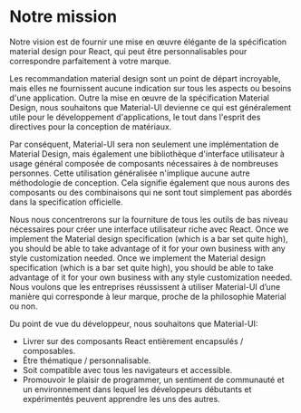# Notre mission

<p class="description">Notre vision est de fournir une mise en œuvre élégante de la spécification material design pour React, qui peut être personnalisables pour correspondre parfaitement à votre marque.</p>

Les recommandation material design sont un point de départ incroyable, mais elles ne fournissent aucune indication sur tous les aspects ou besoins d'une application. Outre la mise en œuvre de la spécification Material Design, nous souhaitons que Material-UI devienne ce qui est généralement utile pour le développement d'applications, le tout dans l'esprit des directives pour la conception de matériaux.

Par conséquent, Material-UI sera non seulement une implémentation de Material Design, mais également une bibliothèque d'interface utilisateur à usage général composée de composants nécessaires à de nombreuses personnes. Cette utilisation généralisée n'implique aucune autre méthodologie de conception. Cela signifie également que nous aurons des composants ou des combinaisons qui ne sont tout simplement pas abordés dans la specification officielle.

Nous nous concentrerons sur la fourniture de tous les outils de bas niveau nécessaires pour créer une interface utilisateur riche avec React. Once we implement the Material design specification (which is a bar set quite high), you should be able to take advantage of it for your own business with any style customization needed. Once we implement the Material design specification (which is a bar set quite high), you should be able to take advantage of it for your own business with any style customization needed. Nous voulons que les entreprises réussissent à utiliser Material-UI d’une manière qui corresponde à leur marque, proche de la philosophie Material ou non.

Du point de vue du développeur, nous souhaitons que Material-UI:

- Livrer sur des composants React entièrement encapsulés / composables.
- Être thématique / personnalisable.
- Soit compatible avec tous les navigateurs et accessible.
- Promouvoir le plaisir de programmer, un sentiment de communauté et un environnement dans lequel les développeurs débutants et expérimentés peuvent apprendre les uns des autres.
